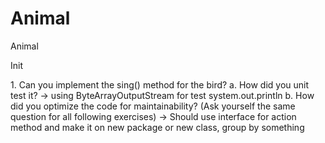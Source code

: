 # Animal
Animal

Init

1\. Can you implement the sing() method for the bird?
a. How did you unit test it?
-> using ByteArrayOutputStream for test system.out.println
b. How did you optimize the code for maintainability?
(Ask yourself the same question for all following exercises)
-> Should use interface for action method and make it on new package or new class, group by something